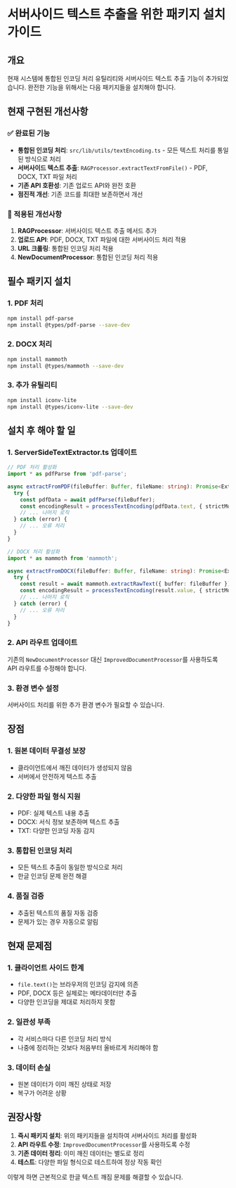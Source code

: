# 서버사이드 텍스트 추출을 위한 패키지 설치 가이드

## 개요
현재 시스템에 통합된 인코딩 처리 유틸리티와 서버사이드 텍스트 추출 기능이 추가되었습니다. 완전한 기능을 위해서는 다음 패키지들을 설치해야 합니다.

## 현재 구현된 개선사항

### ✅ 완료된 기능
- **통합된 인코딩 처리**: `src/lib/utils/textEncoding.ts` - 모든 텍스트 처리를 통일된 방식으로 처리
- **서버사이드 텍스트 추출**: `RAGProcessor.extractTextFromFile()` - PDF, DOCX, TXT 파일 처리
- **기존 API 호환성**: 기존 업로드 API와 완전 호환
- **점진적 개선**: 기존 코드를 최대한 보존하면서 개선

### 🔧 적용된 개선사항
1. **RAGProcessor**: 서버사이드 텍스트 추출 메서드 추가
2. **업로드 API**: PDF, DOCX, TXT 파일에 대한 서버사이드 처리 적용
3. **URL 크롤링**: 통합된 인코딩 처리 적용
4. **NewDocumentProcessor**: 통합된 인코딩 처리 적용

## 필수 패키지 설치

### 1. PDF 처리
```bash
npm install pdf-parse
npm install @types/pdf-parse --save-dev
```

### 2. DOCX 처리
```bash
npm install mammoth
npm install @types/mammoth --save-dev
```

### 3. 추가 유틸리티
```bash
npm install iconv-lite
npm install @types/iconv-lite --save-dev
```

## 설치 후 해야 할 일

### 1. ServerSideTextExtractor.ts 업데이트
```typescript
// PDF 처리 활성화
import * as pdfParse from 'pdf-parse';

async extractFromPDF(fileBuffer: Buffer, fileName: string): Promise<ExtractionResult> {
  try {
    const pdfData = await pdfParse(fileBuffer);
    const encodingResult = processTextEncoding(pdfData.text, { strictMode: true });
    // ... 나머지 로직
  } catch (error) {
    // ... 오류 처리
  }
}
```

```typescript
// DOCX 처리 활성화
import * as mammoth from 'mammoth';

async extractFromDOCX(fileBuffer: Buffer, fileName: string): Promise<ExtractionResult> {
  try {
    const result = await mammoth.extractRawText({ buffer: fileBuffer });
    const encodingResult = processTextEncoding(result.value, { strictMode: true });
    // ... 나머지 로직
  } catch (error) {
    // ... 오류 처리
  }
}
```

### 2. API 라우트 업데이트
기존의 `NewDocumentProcessor` 대신 `ImprovedDocumentProcessor`를 사용하도록 API 라우트를 수정해야 합니다.

### 3. 환경 변수 설정
서버사이드 처리를 위한 추가 환경 변수가 필요할 수 있습니다.

## 장점

### 1. 원본 데이터 무결성 보장
- 클라이언트에서 깨진 데이터가 생성되지 않음
- 서버에서 안전하게 텍스트 추출

### 2. 다양한 파일 형식 지원
- PDF: 실제 텍스트 내용 추출
- DOCX: 서식 정보 보존하며 텍스트 추출
- TXT: 다양한 인코딩 자동 감지

### 3. 통합된 인코딩 처리
- 모든 텍스트 추출이 동일한 방식으로 처리
- 한글 인코딩 문제 완전 해결

### 4. 품질 검증
- 추출된 텍스트의 품질 자동 검증
- 문제가 있는 경우 자동으로 알림

## 현재 문제점

### 1. 클라이언트 사이드 한계
- `file.text()`는 브라우저의 인코딩 감지에 의존
- PDF, DOCX 등은 실제로는 메타데이터만 추출
- 다양한 인코딩을 제대로 처리하지 못함

### 2. 일관성 부족
- 각 서비스마다 다른 인코딩 처리 방식
- 나중에 정리하는 것보다 처음부터 올바르게 처리해야 함

### 3. 데이터 손실
- 원본 데이터가 이미 깨진 상태로 저장
- 복구가 어려운 상황

## 권장사항

1. **즉시 패키지 설치**: 위의 패키지들을 설치하여 서버사이드 처리를 활성화
2. **API 라우트 수정**: `ImprovedDocumentProcessor`를 사용하도록 수정
3. **기존 데이터 정리**: 이미 깨진 데이터는 별도로 정리
4. **테스트**: 다양한 파일 형식으로 테스트하여 정상 작동 확인

이렇게 하면 근본적으로 한글 텍스트 깨짐 문제를 해결할 수 있습니다.
